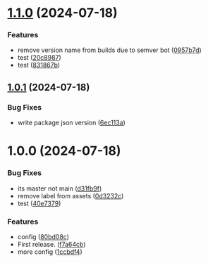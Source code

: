 # [1.1.0](https://github.com/purgatoryforcookies/stackZ/compare/v1.0.1...v1.1.0) (2024-07-18)


### Features

* remove version name from builds due to semver bot ([0957b7d](https://github.com/purgatoryforcookies/stackZ/commit/0957b7df1714b8a2ec16694c4398573147ecd4b7))
* test ([20c8987](https://github.com/purgatoryforcookies/stackZ/commit/20c8987636c5d50ebb3f52da4739499d1b5a150f))
* test ([831867b](https://github.com/purgatoryforcookies/stackZ/commit/831867bc0fabc308cc5ca833d52b4eb4b48a14bc))

## [1.0.1](https://github.com/purgatoryforcookies/stackZ/compare/v1.0.0...v1.0.1) (2024-07-18)


### Bug Fixes

* write package json version ([6ec113a](https://github.com/purgatoryforcookies/stackZ/commit/6ec113a12b7cca1a7bdbae93510e7fb607bab188))

# 1.0.0 (2024-07-18)


### Bug Fixes

* its master not main ([d31fb9f](https://github.com/purgatoryforcookies/stackZ/commit/d31fb9f99c7f1cb5ebb8ad365c47538e5d9afe6a))
* remove label from assets ([0d3232c](https://github.com/purgatoryforcookies/stackZ/commit/0d3232cd8f9950aef98f68c8f8a89a4fb3a9d16a))
* test ([40e7379](https://github.com/purgatoryforcookies/stackZ/commit/40e73790f7b9e159791ce4e944bf267b9d57ad8f))


### Features

* config ([80bd08c](https://github.com/purgatoryforcookies/stackZ/commit/80bd08c6bccc8adea0f8aef584f837d59f68dbbd))
* First release. ([f7a64cb](https://github.com/purgatoryforcookies/stackZ/commit/f7a64cb5d3a1efffa852325e260250f77226aa54))
* more config ([1ccbdf4](https://github.com/purgatoryforcookies/stackZ/commit/1ccbdf4e10ef87a9610c77a42cbb471d1bb10d36))
